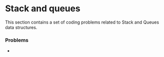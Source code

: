 # Stack and queues

This section contains a set of coding problems related to Stack and Queues data structures.

### Problems

- []()